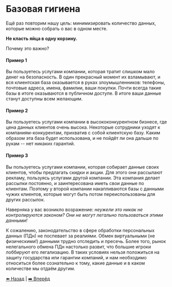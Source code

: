 # Базовая гигиена

Ещё раз повторим нашу цель: минимизировать количество данных, которые можно собрать о вас в одном месте. 

**Не класть яйца в одну корзину.**

Почему это важно?

#### Пример 1
Вы пользуетесь услугами компании, которая тратит слишком мало денег на безопасность.
В один прекрасный момент их взламывают, и вся клиентская база оказывается в руках злоумышленников: телефоны, почтовые адреса, имена, фамилии, ваши покупки.
Почти всегда такие базы в итоге оказываются в публичном доступе. В итоге ваши данные станут доступны всем желающим.

#### Пример 2
Вы пользуетесь услугами компании в высококонкурентном бизнесе, где цена данных клиентов очень высока.
Некоторые сотрудники уходят к компаниям-конкурентам, прихватив с собой клиентскую базу.
Каким образом эта база будет использована, и не пойдёт ли она дальше по рукам -- нет никаких гарантий.

#### Пример 3
Вы пользуетесь услугами компании, которая собирает данные своих клиентов, чтобы предлагать скидки и акции.
Для этого они рассылают рекламу, пользуясь услугами другой компании. Эта компания делает рассылки постоянно, и заинтересована иметь свои данные по клиентам.
Поэтому у второй компании накапливаются базы с данными чужих клиентов, которые могут быть потом переиспользованы для других рассылок.

Наверняка у вас возникло возражение: *неужели это никак не контролируются законом? Они не могут легально пользоваться этими данными!*

К сожалению, законодательство в сфере обработки персональных данных (ПДн) не поспевает за реалиями.
Обмен виртуальными (не физическими!) данными трудно отследить и пресечь. 
Более того, рынок нелегального обмена ПДн настолько развит, что большие игроки лоббируют его легализацию.
В таких условиях нельзя положиться на защиту государства или гарантии компаний, и нам необходимо относиться более сознательно
к тому, какие данные и в каком количестве мы отдаём другим.

[⬅️ Назад](./importance.md) | [➡️ Вперёд](./breaches.md)
